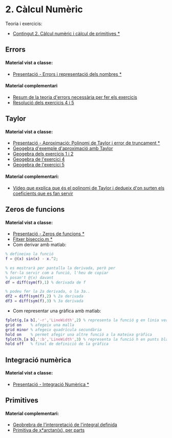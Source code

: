 # 2. Càlcul Numèric

Teoria i exercicis:

* [Contingut 2. Càlcul numèric i càlcul de primitives *](https://atenea.upc.edu/pluginfile.php/4580390/mod_resource/content/4/Problemes_Contingut_2_FOMA.pdf)

## Errors

#### Material vist a classe:

* [Presentació - Errors i representació dels nombres *](https://atenea.upc.edu/pluginfile.php/4580391/mod_folder/content/0/M%C3%B2dul%201%20Errors%20i%20representaci%C3%B3%20dels%20nombre.pdf)

#### Material complementari

* [Resum de la teoria d'errors necessària per fer els exercicis](./2_1_errors/resum_errors.jpg)
* [Resolució dels exercicis 4 i 5](./2_1_errors/exercicis_4_i_5.jpg)

## Taylor

#### Material vist a classe:

* [Presentació - Aproximació: Polinomi de Taylor i error de truncament *](https://atenea.upc.edu/pluginfile.php/4580391/mod_folder/content/0/M%C3%B2dul%202%20Aproximaci%C3%B3%20Polinomi%20de%20Taylor.pdf)
* [Geogebra d'exemple d'aproximació amb Taylor](https://www.geogebra.org/classic/gq7rnqyu)
* [Geogebra dels exercicis 1 i 2](https://www.geogebra.org/classic/vwwjeshw)
* [Geogebra de l'exercici 4](https://www.geogebra.org/classic/tj3qradu)
* [Geogebra de l'exercici 5](https://www.geogebra.org/classic/pjkymgnu)

#### Material complementari:

* [Vídeo que explica que és el polinomi de Taylor i dedueix d'on surten els coeficients que es fan servir](https://youtu.be/3VwDLy_0L5E)

## Zeros de funcions

#### Material vist a classe:

* [Presentació - Zeros de funcions *](https://atenea.upc.edu/pluginfile.php/4580391/mod_folder/content/0/M%C3%B2dul%203%20Apunts%20zeros.pdf)
* [Fitxer biseccio.m *](https://atenea.upc.edu/mod/resource/view.php?id=3760177)
* Com derivar amb matlab:

``` matlab
% defineixo la funció
f = @(x) sin(x) - x.^2;

% es mostrarà per pantalla la derivada, però per
% fer-la servir com a funció, l'heu de copiar 
% posan't @(x) davant
df = diff(sym(f),1) % derivada de f

% podeu fer la 2a derivada, o la 3a..
df2 = diff(sym(f),2) % 2a derivada
df3 = diff(sym(f),3) % 3a derivada
```
* Com representar una gràfica amb matlab:

```matlab
fplot(g,[a b],'-r','LineWidth',2) % representa la funció g en linia vermella i amplada 2
grid on    % afegeix una malla
grid minor % afegeix quadrícula secundària
hold on    % permet afegir una altre funció a la mateixa gràfica
fplot(h,[a b],':b','LineWidth',3) % representa la funció h en punts blaus i amplada 3
hold off   % final de definició de la gràfica
```

## Integració numèrica

#### Material vist a classe:

* [Presentació - Integració Numèrica *](https://atenea.upc.edu/pluginfile.php/4580391/mod_folder/content/0/M%C3%B2dul%204%20Apunts%20%20integraci%C3%B3.pdf)

## Primitives

#### Material complementari:

* [Geobrebra de l'interpretació de l'integral definida](https://www.geogebra.org/classic/paxqtgyj)
* [Primitiva de x*arctan(x), per parts](https://youtu.be/iOPCbEOUfSE)
